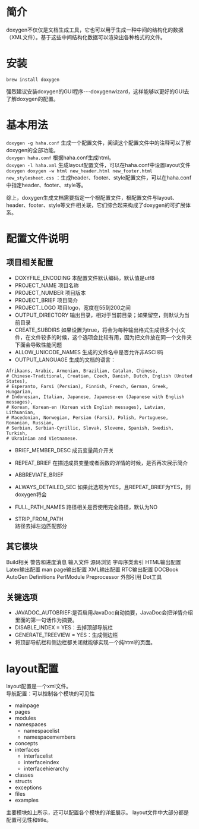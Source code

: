 # 简介
doxygen不仅仅是文档生成工具，它也可以用于生成一种中间的结构化的数据（XML文件）。基于这些中间结构化数据可以渲染出各种格式的文件。  

# 安装
`brew install doxygen`

强烈建议安装doxygen的GUI程序---doxygenwizard，这样能够以更好的GUI去了解doxygen的配置。
# 基本用法
`doxygen -g haha.conf` 生成一个配置文件，阅读这个配置文件中的注释可以了解doxygen的全部功能。   
`doxygen haha.conf` 根据haha.conf生成html。  
`doxygen -l haha.xml` 生成layout配置文件，可以在haha.conf中设置layout文件  
`doxygen doxygen -w html new_header.html new_footer.html new_stylesheet.css` ：生成header、footer、style配置文件，可以在haha.conf中指定header、footer、style等。

综上，doxygen生成文档需要指定一个根配置文件，根配置文件与layout、header、footer、style等文件相关联，它们综合起来构成了doxygen的可扩展体系。


# 配置文件说明

## 项目相关配置
* DOXYFILE_ENCODING
本配置文件默认编码，默认值是utf8
* PROJECT_NAME
项目名称
* PROJECT_NUMBER
项目版本
* PROJECT_BRIEF
项目简介
* PROJECT_LOGO
项目logo，宽度在55到200之间
* OUTPUT_DIRECTORY
输出目录，相对于当前目录；如果留空，则默认为当前目录
* CREATE_SUBDIRS
如果设置为true，将会为每种输出格式生成很多个小文件，在文件较多的时候，这个选项会比较有用，因为把文件放在同一个文件夹下面会导致性能问题
* ALLOW_UNICODE_NAMES
生成的文件名中是否允许非ASCII码
* OUTPUT_LANGUAGE
生成的文档的语言：
```
Afrikaans, Arabic, Armenian, Brazilian, Catalan, Chinese,
# Chinese-Traditional, Croatian, Czech, Danish, Dutch, English (United States),
# Esperanto, Farsi (Persian), Finnish, French, German, Greek, Hungarian,
# Indonesian, Italian, Japanese, Japanese-en (Japanese with English messages),
# Korean, Korean-en (Korean with English messages), Latvian, Lithuanian,
# Macedonian, Norwegian, Persian (Farsi), Polish, Portuguese, Romanian, Russian,
# Serbian, Serbian-Cyrillic, Slovak, Slovene, Spanish, Swedish, Turkish,
# Ukrainian and Vietnamese.
```
* BRIEF_MEMBER_DESC
成员变量简介开关
* REPEAT_BRIEF
在描述成员变量或者函数的详情的时候，是否再次展示简介
* ABBREVIATE_BRIEF

* ALWAYS_DETAILED_SEC
如果此选项为YES，且REPEAT_BRIEF为YES，则doxygen将会
* FULL_PATH_NAMES
路径相关是否使用完全路径，默认为NO
* STRIP_FROM_PATH        
路径去掉左边匹配部分

## 其它模块
Build相关
警告和进度消息
输入文件
源码浏览
字母序类索引
HTML输出配置
Latex输出配置
man page输出配置
XML输出配置
RTC输出配置
DOCBook
AutoGen Definitions
PerlModule
Preprocessor
外部引用
Dot工具

## 关键选项
* JAVADOC_AUTOBRIEF:是否启用JavaDoc自动摘要，JavaDoc会把详情介绍里面的第一句话作为摘要。
* DISABLE_INDEX          = YES：去掉顶部导航栏
* GENERATE_TREEVIEW      = YES：生成侧边栏
* 将顶部导航栏和侧边栏都关闭就能够实现一个纯html的页面。
# layout配置
layout配置是一个xml文件。  
导航配置：可以控制各个模块的可见性
- mainpage
- pages
- modules
- namespaces
    - namespacelist
    - namespacemembers
- concepts
- interfaces
    - interfacelist
    - interfaceindex
    - interfacehierarchy
- classes
- structs
- exceptions
- files
- examples

主要模块如上所示，还可以配置各个模块的详细展示。
layout文件中大部分都是配置可见性和title。

